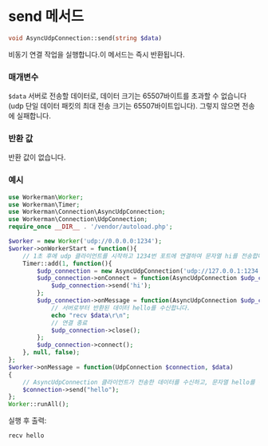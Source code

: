 # send 메서드
```php
void AsyncUdpConnection::send(string $data)
```
비동기 연결 작업을 실행합니다.이 메서드는 즉시 반환됩니다.

### 매개변수
``` $data ```
서버로 전송할 데이터로, 데이터 크기는 65507바이트를 초과할 수 없습니다(udp 단일 데이터 패킷의 최대 전송 크기는 65507바이트입니다). 그렇지 않으면 전송에 실패합니다.

### 반환 값
반환 값이 없습니다.

### 예시

```php
use Workerman\Worker;
use Workerman\Timer;
use Workerman\Connection\AsyncUdpConnection;
use Workerman\Connection\UdpConnection;
require_once __DIR__ . '/vendor/autoload.php';

$worker = new Worker('udp://0.0.0.0:1234');
$worker->onWorkerStart = function(){
    // 1초 후에 udp 클라이언트를 시작하고 1234번 포트에 연결하여 문자열 hi를 전송합니다.
    Timer::add(1, function(){
        $udp_connection = new AsyncUdpConnection('udp://127.0.0.1:1234');
        $udp_connection->onConnect = function(AsyncUdpConnection $udp_connection){
            $udp_connection->send('hi');
        };
        $udp_connection->onMessage = function(AsyncUdpConnection $udp_connection, $data){
            // 서버로부터 반환된 데이터 hello를 수신합니다.
            echo "recv $data\r\n";
            // 연결 종료
            $udp_connection->close();
        };
        $udp_connection->connect();
    }, null, false);
};
$worker->onMessage = function(UdpConnection $connection, $data)
{
    // AsyncUdpConnection 클라이언트가 전송한 데이터를 수신하고, 문자열 hello를 반환합니다.
    $connection->send("hello");
};
Worker::runAll();             
```

실행 후 출력:
```php
recv hello
```
